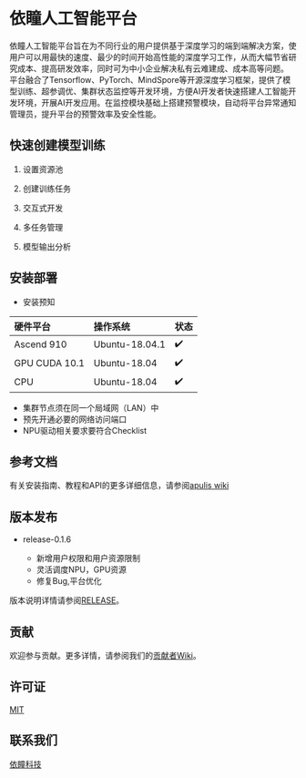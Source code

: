 # 依瞳人工智能平台

依瞳人工智能平台旨在为不同行业的用户提供基于深度学习的端到端解决方案，使用户可以用最快的速度、最少的时间开始高性能的深度学习工作，从而大幅节省研究成本、提高研发效率，同时可为中小企业解决私有云难建成、成本高等问题。
平台融合了Tensorflow、PyTorch、MindSpore等开源深度学习框架，提供了模型训练、超参调优、集群状态监控等开发环境，方便AI开发者快速搭建人工智能开发环境，开展AI开发应用。在监控模块基础上搭建预警模块，自动将平台异常通知管理员，提升平台的预警效率及安全性能。


## 快速创建模型训练

1. 设置资源池

2. 创建训练任务

3. 交互式开发

4. 多任务管理

5. 模型输出分析


安装部署
----------------------------------------------------------------------------

* 安装预知

|硬件平台         |操作系统     |状态        |
|:---------------|:-----------|:-----------|
|Ascend 910      | Ubuntu-18.04.1 |	✔️         |
|GPU CUDA 10.1   | Ubuntu-18.04 |	✔️        |
|CPU             | Ubuntu-18.04 |	✔️        |
   + 集群节点须在同一个局域网（LAN）中
   + 预先开通必要的网络访问端口
   + NPU驱动相关要求要符合Checklist

参考文档
----------------------------------------------------------------------------

有关安装指南、教程和API的更多详细信息，请参阅[apulis wiki](https://gitee.com/apulis/apulis_platform/wikis/Home)

版本发布
----------------------------------------------------------------------------
* release-0.1.6
  
  + 新增用户权限和用户资源限制
  + 灵活调度NPU，GPU资源
  + 修复Bug,平台优化

版本说明详情请参阅[RELEASE](docs/RELEASE.md)。

贡献
----------------------------------------------------------------------------
欢迎参与贡献。更多详情，请参阅我们的[贡献者Wiki](docs/CONTRIBUTING.md)。

许可证
----------------------------------------------------------------------------

[MIT](LICENSE)

联系我们
----------------------------------------------------------------------------

[依瞳科技](http://www.apulis.cn)




